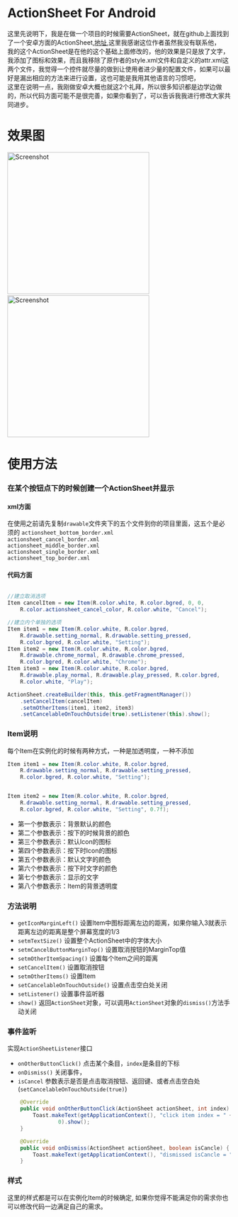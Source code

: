 ActionSheet For Android
===========
这里先说明下，我是在做一个项目的时候需要ActionSheet，就在github上面找到了一个安卓方面的ActionSheet,[地址](https://github.com/baoyongzhang/ActionSheetForAndroid/tree/master/code),这里我感谢这位作者虽然我没有联系他，  
我的这个ActionSheet是在他的这个基础上面修改的，他的效果是只是放了文字，我添加了图标和效果，而且我移除了原作者的style.xml文件和自定义的attr.xml这两个文件，我觉得一个控件就尽量的做到让使用者进少量的配置文件，如果可以最好是漏出相应的方法来进行设置，这也可能是我用其他语言的习惯吧，  
这里在说明一点，我刚做安卓大概也就这2个礼拜，所以很多知识都是边学边做的，所以代码方面可能不是很完善，如果你看到了，可以告诉我我进行修改大家共同进步。

# 效果图
<p>
   <img src="https://raw.githubusercontent.com/baoyongzhang/ActionSheetForAndroid/master/screenshot-1.png" width="320" alt="Screenshot"/>
   &nbsp;&nbsp;
   <img src="https://raw.githubusercontent.com/baoyongzhang/ActionSheetForAndroid/master/screenshot-2.png" width="320" alt="Screenshot"/>
</p>

# 使用方法

### 在某个按钮点下的时候创建一个ActionSheet并显示

#### xml方面
在使用之前请先复制`drawable`文件夹下的五个文件到你的项目里面，这五个是必须的
`actionsheet_bottom_border.xml`  
`actionsheet_cancel_border.xml`  
`actionsheet_middle_border.xml`  
`actionsheet_single_border.xml`  
`actionsheet_top_border.xml`  

#### 代码方面
```java

//建立取消选项
Item cancelItem = new Item(R.color.white, R.color.bgred, 0, 0,
	R.color.actionsheet_cancel_color, R.color.white, "Cancel");

//建立内个单独的选项
Item item1 = new Item(R.color.white, R.color.bgred,
	R.drawable.setting_normal, R.drawable.setting_pressed,
	R.color.bgred, R.color.white, "Setting");
Item item2 = new Item(R.color.white, R.color.bgred,
	R.drawable.chrome_normal, R.drawable.chrome_pressed,
	R.color.bgred, R.color.white, "Chrome");
Item item3 = new Item(R.color.white, R.color.bgred,
	R.drawable.play_normal, R.drawable.play_pressed, R.color.bgred,
	R.color.white, "Play");

ActionSheet.createBuilder(this, this.getFragmentManager())
	.setCancelItem(cancelItem)
	.setmOtherItems(item1, item2, item3)
	.setCancelableOnTouchOutside(true).setListener(this).show();
```

### Item说明

每个Item在实例化的时候有两种方式，一种是加透明度，一种不添加
```java
Item item1 = new Item(R.color.white, R.color.bgred,
	R.drawable.setting_normal, R.drawable.setting_pressed,
	R.color.bgred, R.color.white, "Setting");


Item item2 = new Item(R.color.white, R.color.bgred,
	R.drawable.setting_normal, R.drawable.setting_pressed,
	R.color.bgred, R.color.white, "Setting", 0.7f);
```
* 第一个参数表示：背景默认的颜色  
* 第二个参数表示：按下的时候背景的颜色  
* 第三个参数表示：默认Icon的图标  
* 第四个参数表示：按下时Icon的图标  
* 第五个参数表示：默认文字的颜色  
* 第六个参数表示：按下时文字的颜色  
* 第七个参数表示：显示的文字  
* 第八个参数表示：Item的背景透明度  

### 方法说明

* `getIconMarginLeft()` 设置Item中图标距离左边的距离，如果你输入3就表示距离左边的距离是整个屏幕宽度的1/3
* `setmTextSize()` 设置整个ActionSheet中的字体大小
* `setmCancelButtonMarginTop()` 设置取消按钮的MarginTop值
* `setmOtherItemSpacing()` 设置每个Item之间的距离		
* `setCancelItem()` 设置取消按钮
* `setmOtherItems()` 设置Item
* `setCancelableOnTouchOutside()` 设置点击空白处关闭
* `setListener()` 设置事件监听器
* `show()` 返回`ActionSheet`对象，可以调用`ActionSheet`对象的`dismiss()`方法手动关闭

### 事件监听

实现`ActionSheetListener`接口
* `onOtherButtonClick()` 点击某个条目，`index`是条目的下标
* `onDismiss()` 关闭事件， 
* `isCancel` 参数表示是否是点击取消按钮、返回键、或者点击空白处(`setCancelableOnTouchOutside(true)`)

```java
   	@Override
	public void onOtherButtonClick(ActionSheet actionSheet, int index) {
		Toast.makeText(getApplicationContext(), "click item index = " + index,
				0).show();
	}

	@Override
	public void onDismiss(ActionSheet actionSheet, boolean isCancle) {
		Toast.makeText(getApplicationContext(), "dismissed isCancle = " + isCancle, 0).show();
	}
```

### 样式

这里的样式都是可以在实例化Item的时候确定, 如果你觉得不能满足你的需求你也可以修改代码一边满足自己的需求。



